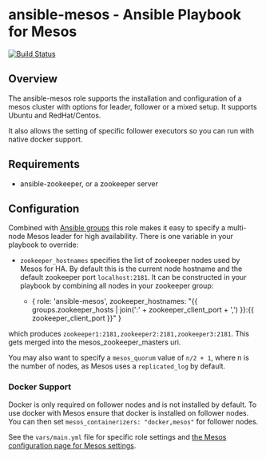 ansible-mesos - Ansible Playbook for Mesos
=============

[![Build Status](https://travis-ci.org/AnsibleShipyard/ansible-mesos.svg?branch=master)](https://travis-ci.org/AnsibleShipyard/ansible-mesos)

## Overview

The ansible-mesos role supports the installation and configuration of a mesos cluster with options for leader, follower or a mixed setup. It supports Ubuntu and RedHat/Centos. 

It also allows the setting of specific follower executors so you can run with native docker support.

## Requirements
  
  - ansible-zookeeper, or a zookeeper server

## Configuration

Combined with [Ansible groups](http://docs.ansible.com/intro_inventory.html#hosts-and-groups) this role makes it easy to specify a multi-node Mesos leader for high availability. There is one variable in your playbook to override:

* ```zookeeper_hostnames``` specifies the list of zookeeper nodes used by Mesos for HA. By default this is the current node hostname and the default zookeeper port ```localhost:2181```. It can be constructed in your playbook by combining all nodes in your zookeeper group:

     - { role: 'ansible-mesos', zookeeper_hostnames: "{{ groups.zookeeper_hosts | join(':' + zookeeper_client_port + ',')  }}:{{ zookeeper_client_port  }}" }

which produces ```zookeeper1:2181,zookeeper2:2181,zookeeper3:2181```. This gets merged into the mesos_zookeeper_masters uri. 
 
You may also want to specify a ```mesos_quorum``` value of ```n/2 + 1```, where n is the number of nodes, as Mesos uses a ```replicated_log``` by default.

### Docker Support

Docker is only required on follower nodes and is not installed by default. To use docker with Mesos ensure that docker is installed on follower nodes. You can then set ```mesos_containerizers: "docker,mesos"``` for follower nodes.

See the ```vars/main.yml``` file for specific role settings and [the Mesos configuration page for Mesos settings](http://mesos.apache.org/documentation/latest/configuration/).
